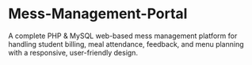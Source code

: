 # Mess-Management-Portal
A complete PHP &amp; MySQL web-based mess management platform for handling student billing, meal attendance, feedback, and menu planning with a responsive, user-friendly design.
